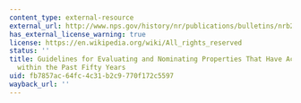 ```yaml
---
content_type: external-resource
external_url: http://www.nps.gov/history/nr/publications/bulletins/nrb22/
has_external_license_warning: true
license: https://en.wikipedia.org/wiki/All_rights_reserved
status: ''
title: Guidelines for Evaluating and Nominating Properties That Have Achieved Significance
  within the Past Fifty Years
uid: fb7857ac-64fc-4c31-b2c9-770f172c5597
wayback_url: ''
---
```

